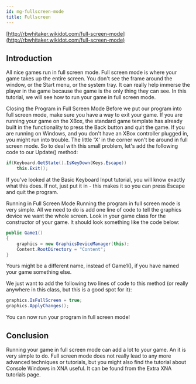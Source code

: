 ```yaml
---
id: mg-fullscreen-mode
title: Fullscreen
---
```


[http://rbwhitaker.wikidot.com/full-screen-mode](http://rbwhitaker.wikidot.com/full-screen-mode)

## Introduction
All nice games run in full screen mode. Full screen mode is where your game takes up the entire screen. You don't see the frame around the window, or the Start menu, or the system tray. It can really help immerse the player in the game because the game is the only thing they can see. In this tutorial, we will see how to run your game in full screen mode.

Closing the Program in Full Screen Mode
Before we put our program into full screen mode, make sure you have a way to exit your game. If you are running your game on the XBox, the standard game template has already built in the functionality to press the Back button and quit the game. If you are running on Windows, and you don't have an XBox controller plugged in, you might run into trouble. The little 'X' in the corner won't be around in full screen mode. So to deal with this small problem, let's add the following code to our Update() method:

```csharp
if(Keyboard.GetState().IsKeyDown(Keys.Escape))
    this.Exit();
```

If you've looked at the Basic Keyboard Input tutorial, you will know exactly what this does. If not, just put it in - this makes it so you can press Escape and quit the program.

Running in Full Screen Mode
Running the program in full screen mode is very simple. All we need to do is add one line of code to tell the graphics device we want the whole screen. Look in your game class for the constructor of your game. It should look something like the code below:

```csharp
public Game1()
{
    graphics = new GraphicsDeviceManager(this);
    Content.RootDirectory = "Content";
}
```

Yours might be a different name, instead of Game1(), if you have named your game something else.

We just want to add the following two lines of code to this method (or really anywhere in this class, but this is a good spot for it):

```csharp
graphics.IsFullScreen = true;
graphics.ApplyChanges();
```

You can now run your program in full screen mode!

## Conclusion
Running your game in full screen mode can add a lot to your game. An it is very simple to do. Full screen mode does not really lead to any more advanced techniques or tutorials, but you might also find the tutorial about Console Windows in XNA useful. It can be found from the Extra XNA tutorials page.